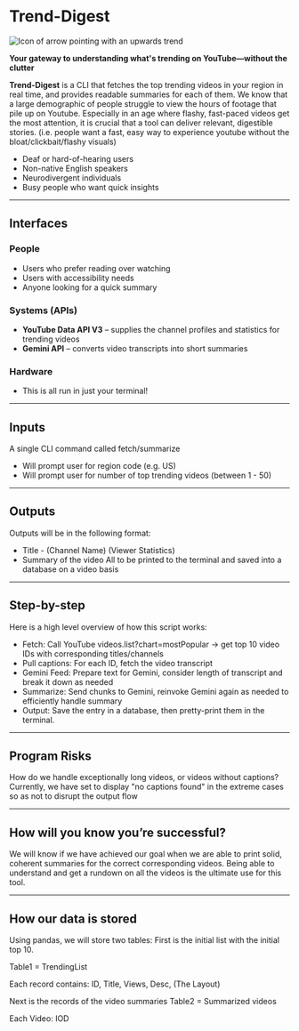 # Trend-Digest

![Icon of arrow pointing with an upwards trend](https://cdn.iconscout.com/icon/free/png-256/free-trending-icon-download-in-svg-png-gif-file-formats--up-arrow-direction-growth-user-interface-pack-icons-1502173.png "Trending Icon")

**Your gateway to understanding what's trending on YouTube—without the clutter**

**Trend-Digest** is a CLI that fetches the top trending videos in your region in real time, and provides readable summaries for each of them. 
We know that a large demographic of people struggle to view the hours of footage that pile up on Youtube. Especially in an age where flashy, fast-paced videos get the most attention, it is crucial that a tool can deliver relevant, digestible stories.
(i.e. people want a fast, easy way to experience youtube without the bloat/clickbait/flashy visuals)

- Deaf or hard-of-hearing users  
- Non-native English speakers  
- Neurodivergent individuals  
- Busy people who want quick insights

---

## Interfaces

### People
- Users who prefer reading over watching
- Users with accessibility needs
- Anyone looking for a quick summary

### Systems (APIs)

- **YouTube Data API V3** – supplies the channel profiles and statistics for trending videos
- **Gemini API** – converts video transcripts into short summaries

### Hardware
- This is all run in just your terminal!

---

## Inputs 
A single CLI command called fetch/summarize
- Will prompt user for region code (e.g. US)
- Will prompt user for number of top trending videos (between 1 - 50)

---

## Outputs

Outputs will be in the following format:
- Title - (Channel Name) (Viewer Statistics)
- Summary of the video
All to be printed to the terminal and saved into a database on a video basis

---

## Step-by-step

Here is a high level overview of how this script works:
- Fetch: Call YouTube videos.list?chart=mostPopular → get top 10 video IDs with corresponding titles/channels
- Pull captions: For each ID, fetch the video transcript
- Gemini Feed: Prepare text for Gemini, consider length of transcript and break it down as needed
- Summarize: Send chunks to Gemini, reinvoke Gemini again as needed to efficiently handle summary
- Output: Save the entry in a database, then pretty-print them in the terminal.

---

## Program Risks

How do we handle exceptionally long videos, or videos without captions? Currently, we have set to display "no captions found" in the extreme cases so as not to disrupt the output flow

---

## How will you know you’re successful?

We will know if we have achieved our goal when we are able to print solid, coherent summaries for the correct corresponding videos. Being able to understand and get a rundown on all the videos is the ultimate use for this tool.

---

## How our data is stored
Using pandas, we will store two tables:
First is the initial list with the initial top 10. 

Table1 = TrendingList

Each record contains: ID, Title, Views, Desc, (The Layout)

Next is the records of the video summaries
Table2 = Summarized videos


Each Video: IOD







